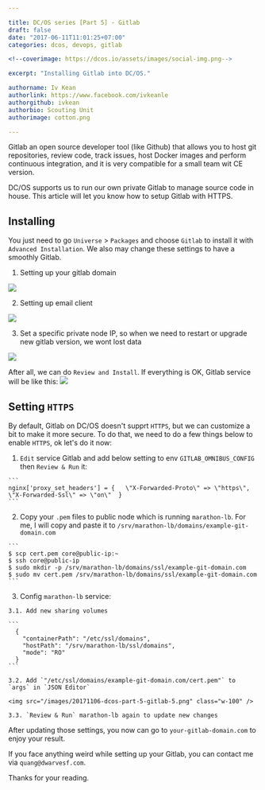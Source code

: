 ```yaml
---

title: DC/OS series [Part 5] - Gitlab
draft: false
date: "2017-06-11T11:01:25+07:00"
categories: dcos, devops, gitlab

<!--coverimage: https://dcos.io/assets/images/social-img.png-->

excerpt: "Installing Gitlab into DC/OS."

authorname: Iv Kean
authorlink: https://www.facebook.com/ivkeanle
authorgithub: ivkean
authorbio: Scouting Unit
authorimage: cotton.png

---
```


Gitlab an open source developer tool (like Github) that allows you to host git repositories, review code, track issues, host Docker images and perform continuous integration, and it is very compatible for a small team wit CE version.

DC/OS supports us to run our own private Gitlab to manage source code in house. This article will let you know how to setup Gitlab with HTTPS.

## Installing

You just need to go `Universe` > `Packages` and choose `Gitlab` to install it with `Advanced Installation`. We also may change these settings to have a smoothly Gitlab.

 1. Setting up your gitlab domain
 <img src="/images/20171106-dcos-part-5-gitlab-1.png" class="w-100" />

 2. Setting up email client
 <img src="/images/20171106-dcos-part-5-gitlab-2.png" class="w-100" />

 3. Set a specific private node IP, so when we need to restart or upgrade new gitlab version, we wont lost data
 <img src="/images/20171106-dcos-part-5-gitlab-3.png" class="w-100" />

After all, we can do `Review and Install`. If everything is OK, Gitlab service will be like this:
 <img src="/images/20171106-dcos-part-5-gitlab-4.png" class="w-100" />

## Setting `HTTPS`

By default, Gitlab on DC/OS doesn't supprt `HTTPS`, but we can customize a bit to make it more secure. To do that, we need to do a few things below to enable `HTTPS`, ok let's do it now:

  1. `Edit` service Gitlab and add below setting to env `GITLAB_OMNIBUS_CONFIG` then `Review & Run` it:

    ```
    nginx['proxy_set_headers'] = {   \"X-Forwarded-Proto\" => \"https\",   \"X-Forwarded-Ssl\" => \"on\"  }
    ```

  2. Copy your `.pem` files to public node which is running `marathon-lb`. For me, I will copy and paste it to `/srv/marathon-lb/domains/example-git-domain.com`

    ```
    $ scp cert.pem core@public-ip:~
    $ ssh core@public-ip
    $ sudo mkdir -p /srv/marathon-lb/domains/ssl/example-git-domain.com
    $ sudo mv cert.pem /srv/marathon-lb/domains/ssl/example-git-domain.com
    ```

  3. Config `marathon-lb` service:

    3.1. Add new sharing volumes

    ```
      {
        "containerPath": "/etc/ssl/domains",
        "hostPath": "/srv/marathon-lb/ssl/domains",
        "mode": "RO"
      }
    ```

    3.2. Add `"/etc/ssl/domains/example-git-domain.com/cert.pem"` to `args` in `JSON Editor`

    <img src="/images/20171106-dcos-part-5-gitlab-5.png" class="w-100" />

    3.3. `Review & Run` marathon-lb again to update new changes

After updating those settings, you now can go to `your-gitlab-domain.com` to enjoy your result.

If you face anything weird while setting up your Gitlab, you can contact me via `quang@dwarvesf.com`.

Thanks for your reading.










